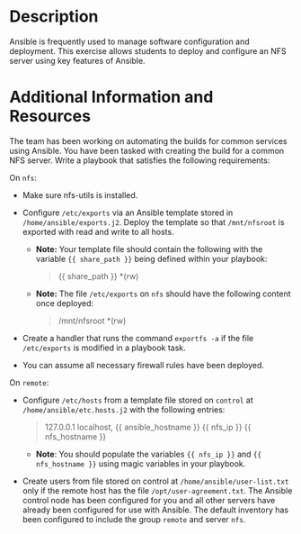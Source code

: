 # Description
Ansible is frequently used to manage software configuration and deployment. This exercise allows students to deploy and configure an NFS server using key features of Ansible.

# Additional Information and Resources
The team has been working on automating the builds for common services using Ansible. You have been tasked with creating the build for a common NFS server. Write a playbook that satisfies the following requirements:

On `nfs`:

* Make sure nfs-utils is installed.
* Configure `/etc/exports` via an Ansible template stored in `/home/ansible/exports.j2`. Deploy the template so that `/mnt/nfsroot` is exported with read and write to all hosts.

  * **Note:** Your template file should contain the following with the variable `{{ share_path }}` being defined within your playbook:

    > {{ share_path }} *(rw)

  * **Note:** The file `/etc/exports` on `nfs` should have the following content once deployed:

    > /mnt/nfsroot *(rw)

* Create a handler that runs the command `exportfs -a` if the file `/etc/exports` is modified in a playbook task.

* You can assume all necessary firewall rules have been deployed.

On `remote`:

* Configure `/etc/hosts` from a template file stored on `control` at `/home/ansible/etc.hosts.j2` with the following entries:

  >   127.0.0.1 localhost, {{ ansible_hostname }} 
  >   {{ nfs_ip }}  {{ nfs_hostname }}

  * **Note**: You should populate the variables `{{ nfs_ip }}` and `{{ nfs_hostname }}` using magic variables in your playbook.
* Create users from file stored on control at `/home/ansible/user-list.txt` only if the remote host has the file `/opt/user-agreement.txt`.
The Ansible control node has been configured for you and all other servers have already been configured for use with Ansible. The default inventory has been configured to include the group `remote` and server `nfs`.